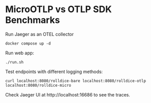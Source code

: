 MicroOTLP vs OTLP SDK Benchmarks
================================

Run Jaeger as an OTEL collector
```
docker compose up -d
```

Run web app:
```
./run.sh
```

Test endpoints with different logging methods:
```
curl localhost:8080/rolldice-bare localhost:8080/rolldice-otlp localhost:8080/rolldice-micro
```

Check Jaeger UI at http://localhost:16686 to see the traces.
